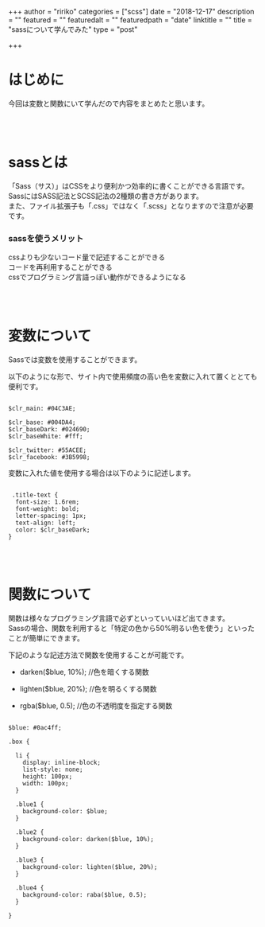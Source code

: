 +++
author = "ririko"
categories = ["scss"]
date = "2018-12-17"
description = ""
featured = ""
featuredalt = ""
featuredpath = "date"
linktitle = ""
title = "sassについて学んでみた"
type = "post"

+++


# はじめに

今回は変数と関数にいて学んだので内容をまとめたと思います。

<br><br>


# sassとは

「Sass（サス）」はCSSをより便利かつ効率的に書くことができる言語です。<br>
SassにはSASS記法とSCSS記法の2種類の書き方があります。<br>
また、ファイル拡張子も「.css」ではなく「.scss」となりますので注意が必要です。


### sassを使うメリット

cssよりも少ないコード量で記述することができる<br>
コードを再利用することができる<br>
cssでプログラミング言語っぽい動作ができるようになる<br>

<br><br>


# 変数について

Sassでは変数を使用することができます。

以下のようにな形で、サイト内で使用頻度の高い色を変数に入れて置くととても便利です。

```

$clr_main: #04C3AE;

$clr_base: #004DA4;
$clr_baseDark: #024690;
$clr_baseWhite: #fff;

$clr_twitter: #55ACEE;
$clr_facebook: #3B5998;

```

変数に入れた値を使用する場合は以下のように記述します。

```

 .title-text {
  font-size: 1.6rem;
  font-weight: bold;
  letter-spacing: 1px;
  text-align: left;
  color: $clr_baseDark;
}

```

<br><br>

# 関数について


関数は様々なプログラミング言語で必ずといっていいほど出てきます。<br>
Sassの場合、関数を利用すると「特定の色から50%明るい色を使う」といったことが簡単にできます。

下記のような記述方法で関数を使用することが可能です。

- darken($blue, 10%); //色を暗くする関数

- lighten($blue, 20%);  //色を明るくする関数

- rgba($blue, 0.5); //色の不透明度を指定する関数


```

$blue: #0ac4ff;

.box {
  
  li {
    display: inline-block;
    list-style: none;
    height: 100px;
    width: 100px;
  }
  
  .blue1 {
    background-color: $blue;
  }
  
  .blue2 {
    background-color: darken($blue, 10%);
  }
  
  .blue3 {
    background-color: lighten($blue, 20%);
  }

  .blue4 {
    background-color: raba($blue, 0.5);
  }
  
}
```
